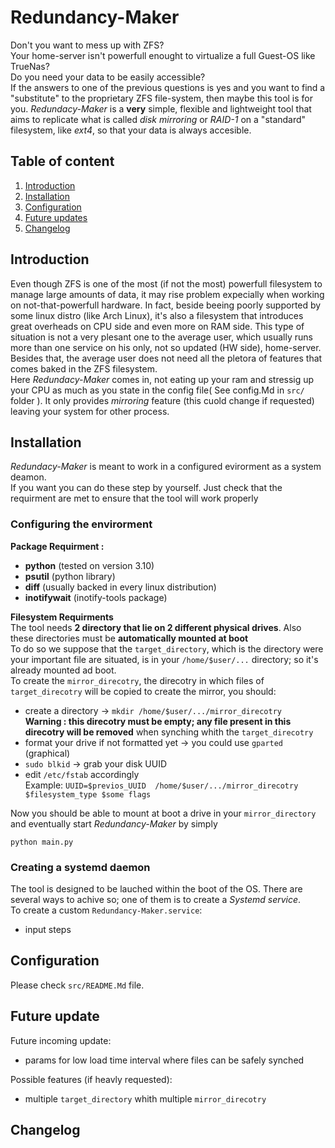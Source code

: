 # Redundancy-Maker
Don't you want to mess up with ZFS?\
Your home-server isn't powerfull enought to virtualize a full Guest-OS like TrueNas?\
Do you need your data to be easily accessible?\
If the answers to one of the previous questions is yes and you want to find a "substitute" to the proprietary ZFS file-system, then maybe this tool is for you.
*Redundacy-Maker* is a **very** simple, flexible and lightweight tool that aims to replicate what is called *disk mirroring* or *RAID-1* on a "standard" filesystem, like *ext4*, so that your data is always accesible.

## Table of content
1. [Introduction](#introduction)
2. [Installation](#installation)
3. [Configuration](#configuration)
4. [Future updates](#future-update)
5. [Changelog](#changelog)

## Introduction
Even though ZFS is one of the most (if not the most) powerfull filesystem to manage large amounts of data, it may rise problem expecially when working on not-that-powerfull hardware. In fact, beside beeing poorly supported by some linux distro (like Arch Linux), it's also a filesystem that introduces great overheads on CPU side and even more on RAM side. This type of situation is not a very plesant one to the average user, which usually runs more than one service on his only, not so updated (HW side), home-server. Besides that, the average user does not need all the pletora of features that comes baked in the ZFS filesystem.\
Here *Redundacy-Maker* comes in, not eating up your ram and stressig up your CPU as much as you state in the config file( See config.Md in `src/` folder ). It only provides *mirroring* feature (this cuold change if requested) leaving your system for other process.

## Installation
*Redundacy-Maker* is meant to work in a configured evirorment as a system deamon.\
If you want you can do these step by yourself. Just check that the requirment are met to ensure that the tool will work properly
### Configuring the envirorment
**Package Requirment :**
- **python** (tested on version 3.10)
- **psutil** (python library)
- **diff** (usually backed in every linux distribution)
- **inotifywait** (inotify-tools package)

**Filesystem Requirments**\
The tool needs **2 directory that lie on 2 different physical drives**. Also these directories must be **automatically mounted at boot**\
To do so we suppose that the `target_directory`, which is the directory were your important file are situated, is in your `/home/$user/...` directory; so it's already mounted ad boot.\
To create the `mirror_direcotry`, the direcotry in which files of `target_direcotry` will be copied to create the mirror, you should:
- create a directory $\rightarrow$ `mkdir /home/$user/.../mirror_direcotry`\
**Warning : this direcotry must be empty; any file present in this direcotry will be removed** when synching whith the `target_direcotry`
- format your drive if not formatted yet $\rightarrow$ you could use `gparted` (graphical)
- `sudo blkid` $\rightarrow$ grab your disk UUID
- edit `/etc/fstab` accordingly\
Example: `UUID=$previos_UUID  /home/$user/.../mirror_direcotry   $filesystem_type $some flags`

Now you should be able to mount at boot a drive in your `mirror_directory` and eventually start *Redundancy-Maker* by simply
```
python main.py
```

### Creating a systemd daemon
The tool is designed to be lauched within the boot of the OS. There are several ways to achive so; one of them is to create a *Systemd service*.\
To create a custom `Redundancy-Maker.service`:
- input steps

## Configuration
Please check `src/README.Md` file.

## Future update
Future incoming update:
- params for low load time interval where files can be safely synched


Possible features (if heavly requested):
- multiple `target_directory` whith multiple `mirror_direcotry` 

## Changelog
